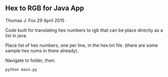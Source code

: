## Hex to RGB for Java App ##

Thomas J. Fox
29 April 2015

Code built for translating hex numbers to rgb that can be place directly as a list in java.

Place list of hex numbers, one per line, in the hex.txt file. (there are some sample hex nums in there already).

Navigate to folder, then:

`
python main.py
`
